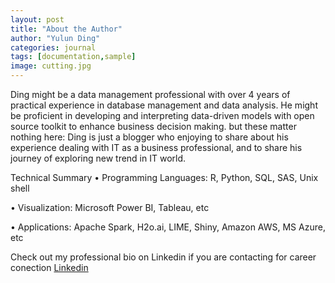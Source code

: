```yaml
---
layout: post
title: "About the Author"
author: "Yulun Ding"
categories: journal
tags: [documentation,sample]
image: cutting.jpg
---
```


Ding might be a data management professional with over 4 years of practical experience in database management and data analysis. He might be proficient in developing and interpreting data-driven models with open source toolkit to enhance business decision making. but these matter nothing here: Ding is just a blogger who enjoying to share about his experience dealing with IT as a business professional, and to share his journey of exploring new trend in IT world. 


Technical Summary
•	Programming Languages: R, Python, SQL, SAS, Unix shell

•	Visualization: Microsoft Power BI, Tableau, etc

• Applications: Apache Spark, H2o.ai, LIME, Shiny, Amazon AWS, MS Azure, etc 

Check out my professional bio on Linkedin if you are contacting for career conection [Linkedin](https://www.linkedin.com/in/yulun-ding-ambassador/)
